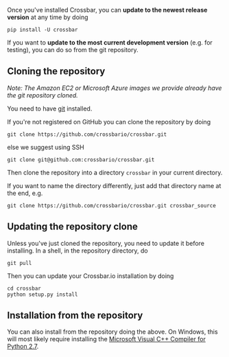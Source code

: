 Once you've installed Crossbar, you can **update to the newest release version** at any time by doing

```
pip install -U crossbar
```

If you want to **update to the most current development version** (e.g. for testing), you can do so from the git repository.

## Cloning the repository

*Note: The Amazon EC2 or Microsoft Azure images we provide already have the git repository cloned.*

You need to have [git](http://git-scm.com/) installed. 

If you're not registered on GitHub you can clone the repository by doing 

```
git clone https://github.com/crossbario/crossbar.git
```

else we suggest using SSH

```
git clone git@github.com:crossbario/crossbar.git
```

Then clone the repository into a directory `crossbar` in your current directory.

If you want to name the directory differently, just add that directory name at the end, e.g.

```
git clone https://github.com/crossbario/crossbar.git crossbar_source
```

## Updating the repository clone

Unless you've just cloned the repository, you need to update it before installing. In a shell, in the repository directory, do

```
git pull
```

Then you can update your Crossbar.io installation by doing

```
cd crossbar
python setup.py install
```

## Installation from the repository

You can also install from the repository doing the above. On Windows, this will most likely  require installing the [Microsoft Visual C++ Compiler for Python 2.7](http://www.microsoft.com/en-us/download/details.aspx?id=44266). 